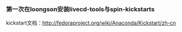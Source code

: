 ### 第一次在loongson安装livecd-tools与spin-kickstarts

kickstart文档：http://fedoraproject.org/wiki/Anaconda/Kickstart/zh-cn



